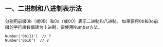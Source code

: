 ## 一、二进制和八进制表示法
分别用前缀0b（或0B）和0o（或0O）表示二进制和八进制。
如果要将0b和0o前缀的字符串数值转为十进制，要使用Number方法。

    Number('0b111')  // 7
    Number('0o10')  // 8
